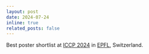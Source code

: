 ```yaml
---
layout: post
date: 2024-07-24 
inline: true
related_posts: false
---
```


Best poster shortlist at [ICCP 2024](https://iccp-conference.org/iccp2024/) in [EPFL](https://www.epfl.ch/en/), Switzerland.
